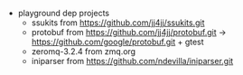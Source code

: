 * playground dep projects
	* ssukits from https://github.com/jj4jj/ssukits.git
	* protobuf from https://github.com/jj4jj/protobuf.git -> https://github.com/google/protobuf.git + gtest
	* zeromq-3.2.4 from zmq.org
	* iniparser from https://github.com/ndevilla/iniparser.git
	